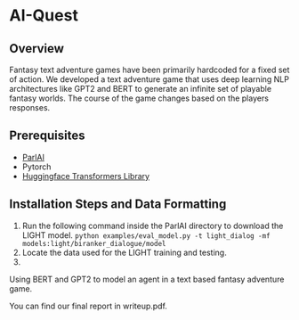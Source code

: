 # AI-Quest

## Overview

Fantasy text adventure games have been primarily hardcoded for a fixed set of action. We developed a text adventure game that uses deep learning NLP architectures like GPT2 and BERT to generate an infinite set of playable fantasy worlds. The course of the game changes based on the players responses.

## Prerequisites

* [ParlAI](https://github.com/facebookresearch/ParlAI)
* Pytorch
* [Huggingface Transformers Library](https://github.com/huggingface/transformers)

## Installation Steps and Data Formatting
1. Run the following command inside the ParlAI directory to download the LIGHT model.
`python examples/eval_model.py -t light_dialog -mf models:light/biranker_dialogue/model`
2. Locate the data used for the LIGHT training and testing.
3. 


Using BERT and GPT2 to model an agent in a text based fantasy adventure game.

You can find our final report in writeup.pdf. 
